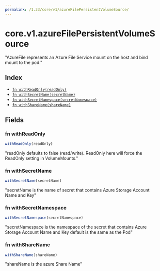 ```yaml
---
permalink: /1.33/core/v1/azureFilePersistentVolumeSource/
---
```


# core.v1.azureFilePersistentVolumeSource

"AzureFile represents an Azure File Service mount on the host and bind mount to the pod."

## Index

* [`fn withReadOnly(readOnly)`](#fn-withreadonly)
* [`fn withSecretName(secretName)`](#fn-withsecretname)
* [`fn withSecretNamespace(secretNamespace)`](#fn-withsecretnamespace)
* [`fn withShareName(shareName)`](#fn-withsharename)

## Fields

### fn withReadOnly

```ts
withReadOnly(readOnly)
```

"readOnly defaults to false (read/write). ReadOnly here will force the ReadOnly setting in VolumeMounts."

### fn withSecretName

```ts
withSecretName(secretName)
```

"secretName is the name of secret that contains Azure Storage Account Name and Key"

### fn withSecretNamespace

```ts
withSecretNamespace(secretNamespace)
```

"secretNamespace is the namespace of the secret that contains Azure Storage Account Name and Key default is the same as the Pod"

### fn withShareName

```ts
withShareName(shareName)
```

"shareName is the azure Share Name"